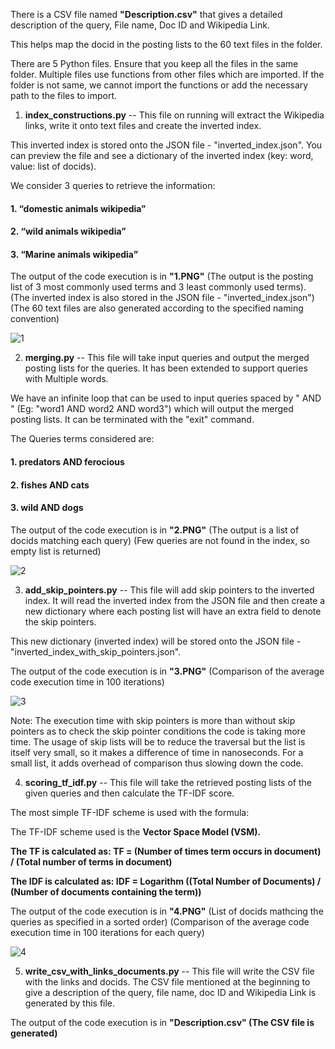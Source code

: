 There is a CSV file named **"Description.csv"** that gives a detailed description of the query, File name, Doc ID and Wikipedia Link.

This helps map the docid in the posting lists to the 60 text files in the folder.

There are 5 Python files. Ensure that you keep all the files in the same folder. Multiple files use functions from other files
which are imported. If the folder is not same, we cannot import the functions or add the necessary path to the files to import.

1) **index_constructions.py** -- This file on running will extract the Wikipedia links, write it onto text files and create the inverted index.

This inverted index is stored onto the JSON file - "inverted_index.json". You can preview the file and see a dictionary of the inverted index
(key: word, value: list of docids).

We consider 3 queries to retrieve the information:

#### 1. “domestic animals wikipedia”
#### 2. “wild animals wikipedia”
#### 3. “Marine animals wikipedia”

The output of the code execution is in **"1.PNG"** (The output is the posting list of 3 most commonly used terms and 3 least commonly used terms).
(The inverted index is also stored in the JSON file - "inverted_index.json") (The 60 text files are also generated according to the specified naming convention)

![1](https://user-images.githubusercontent.com/63910248/168530306-72f0672f-577b-4d09-ac18-15166f1532d3.PNG)


2) **merging.py** -- This file will take input queries and output the merged posting lists for the queries. It has been extended to support queries
with Multiple words.

We have an infinite loop that can be used to input queries spaced by " AND " (Eg: "word1 AND word2 AND word3") which will output the merged posting lists.
It can be terminated with the "exit" command.

The Queries terms considered are:

#### 1. predators AND ferocious
#### 2. fishes AND cats
#### 3. wild AND dogs

The output of the code execution is in **"2.PNG"** (The output is a list of docids matching each query)
(Few queries are not found in the index, so empty list is returned)

![2](https://user-images.githubusercontent.com/63910248/168530361-d5844e70-11e1-4fea-b5f6-b5b22311f679.PNG)


3) **add_skip_pointers.py** -- This file will add skip pointers to the inverted index. It will read the inverted index from the JSON file and then create a new
dictionary where each posting list will have an extra field to denote the skip pointers.

This new dictionary (inverted index) will be stored onto the JSON file - "inverted_index_with_skip_pointers.json".

The output of the code execution is in **"3.PNG"** (Comparison of the average code execution time in 100 iterations)

![3](https://user-images.githubusercontent.com/63910248/168530538-9893bd3c-289e-4290-b92f-6817e814790a.PNG)


Note: The execution time with skip pointers is more than without skip pointers as to check the skip pointer conditions the code is taking more time.
The usage of skip lists will be to reduce the traversal but the list is itself very small, so it makes a difference of time in nanoseconds. For a small list,
it adds overhead of comparison thus slowing down the code.

4) **scoring_tf_idf.py** -- This file will take the retrieved posting lists of the given queries and then calculate the TF-IDF score.

The most simple TF-IDF scheme is used with the formula:

The TF-IDF scheme used is the **Vector Space Model (VSM).**

**The TF is calculated as: TF = (Number of times term occurs in document) / (Total number of terms in document)**

**The IDF is calculated as: IDF = Logarithm ((Total Number of Documents) / (Number of documents containing the term))**

The output of the code execution is in **"4.PNG"** (List of docids mathcing the queries as specified in a sorted order)
(Comparison of the average code execution time in 100 iterations for each query)

![4](https://user-images.githubusercontent.com/63910248/168530558-9e3e7ae3-5e60-4639-81e8-48e6889bed96.PNG)


5) **write_csv_with_links_documents.py** -- This file will write the CSV file with the links and docids. The CSV file mentioned at the beginning to give a description of the query, file name, doc ID and Wikipedia Link is generated by this file.

The output of the code execution is in **"Description.csv" (The CSV file is generated)**
